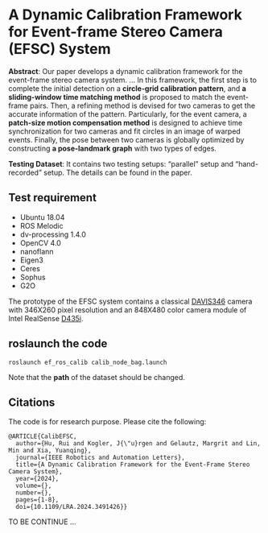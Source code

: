 # A Dynamic Calibration Framework for Event-frame Stereo Camera (EFSC) System



**Abstract**: Our paper develops a dynamic calibration framework for the event-frame stereo camera system. ... 
In this framework, the first step is to complete the initial detection on a **circle-grid calibration pattern**, and **a sliding-window time matching method** is proposed to match the event-frame pairs. Then, a
refining method is devised for two cameras to get the accurate information of the pattern. Particularly, for the event camera, a
**patch-size motion compensation method** is designed to achieve time synchronization for two cameras and fit circles in an image of warped events. Finally, the
pose between two cameras is globally optimized by constructing **a pose-landmark graph** with two types of edges.


**Testing Dataset**: It contains two testing setups: “parallel” setup and “hand-recorded” setup. The details can be found in the paper.

## Test requirement
- Ubuntu 18.04
- ROS Melodic
- dv-processing 1.4.0
- OpenCV 4.0
- nanoflann
- Eigen3
- Ceres
- Sophus
- G2O

The prototype of the EFSC system contains a classical [DAVIS346](https://dv-processing.inivation.com/rel_1_7/installation.html) camera with 346X260 pixel resolution and an 848X480 color camera module of Intel RealSense [D435i](https://github.com/IntelRealSense/realsense-ros). 


## roslaunch the code
```
roslaunch ef_ros_calib calib_node_bag.launch
```
Note that the **path** of the dataset should be changed.

## Citations

The code is for research purpose. Please cite the following:

```
@ARTICLE{CalibEFSC,
  author={Hu, Rui and Kogler, J{\"u}rgen and Gelautz, Margrit and Lin, Min and Xia, Yuanqing},
  journal={IEEE Robotics and Automation Letters}, 
  title={A Dynamic Calibration Framework for the Event-Frame Stereo Camera System}, 
  year={2024},
  volume={},
  number={},
  pages={1-8},
  doi={10.1109/LRA.2024.3491426}}
```
TO BE CONTINUE ...
